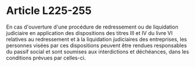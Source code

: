 # Article L225-255

<p>En cas d'ouverture d'une procédure de redressement ou de liquidation judiciaire en application des dispositions des titres III et IV du livre VI relatives au redressement et à la liquidation judiciaires des entreprises, les personnes visées par ces dispositions peuvent être rendues responsables du passif social et sont soumises aux interdictions et déchéances, dans les conditions prévues par celles-ci.</p>